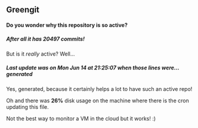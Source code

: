## Greengit

#### Do you wonder why this repository is so active?

##### After all it has 20497 commits!

But is it *really* active? Well...

##### Last update was on Mon Jun 14 at 21:25:07 when those lines were... generated

Yes, generated, because it certainly helps a lot to have such an active repo!

Oh and there was **26%** disk usage on the machine
where there is the cron updating this file.

Not the best way to monitor a VM in the cloud but it works! :)
